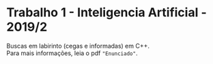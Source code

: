 # Trabalho 1 - Inteligencia Artificial - 2019/2
Buscas em labirinto (cegas e informadas) em C++. <br>
Para mais informações, leia o pdf `"Enunciado"`.
